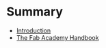 # Summary

* [Introduction](01_introduction.md)
* [The Fab Academy Handbook](the_fab_academy_handbook.md)

